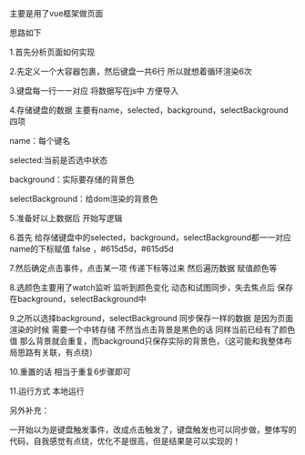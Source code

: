 主要是用了vue框架做页面

思路如下

1.首先分析页面如何实现

2.先定义一个大容器包裹，然后键盘一共6行 所以就想着循环渲染6次

3.键盘每一行一一对应 将数据写在js中 方便导入 

4.存储键盘的数据 主要有name，selected，background，selectBackground 四项

name：每个键名

selected:当前是否选中状态

background：实际要存储的背景色

selectBackground：给dom渲染的背景色

5.准备好以上数据后 开始写逻辑

6.首先 给存储键盘中的selected，background，selectBackground都一一对应name的下标赋值 false ，#615d5d，#615d5d

7.然后确定点击事件，点击某一项 传递下标等过来 然后遍历数据  赋值颜色等

8.选颜色主要用了watch监听 监听到颜色变化 动态和试图同步，失去焦点后 保存在background，selectBackground中

9.之所以选择background，selectBackground 同步保存一样的数据 是因为页面渲染的时候 需要一个中转存储  不然当点击背景是黑色的话 同样当前已经有了颜色值 那么背景就会重复，而background只保存实际的背景色，（这可能和我整体布局思路有关联，有点绕）

10.重置的话 相当于重复6步骤即可

11.运行方式 本地运行 

另外补充：

一开始以为是键盘触发事件，改成点击触发了，键盘触发也可以同步做，整体写的代码，自我感觉有点绕，优化不是很高，但是结果是可以实现的！